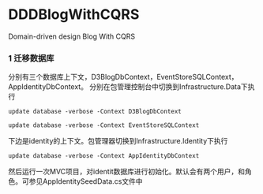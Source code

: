 # DDDBlogWithCQRS
Domain-driven design Blog With CQRS
### 1 迁移数据库
分别有三个数据库上下文，D3BlogDbContext，EventStoreSQLContext，AppIdentityDbContext。
分别在包管理控制台中切换到Infrastructure.Data下执行
```
update database -verbose -Context D3BlogDbContext
```
```
update database -verbose -Context EventStoreSQLContext
```

下边是identity的上下文。包管理器切换到Infrastructure.Identity下执行
```
update database -verbose -Context AppIdentityDbContext
```

然后运行一次MVC项目，对identit数据库进行初始化。默认会有两个用户，和角色。可参见AppIdentitySeedData.cs文件中

